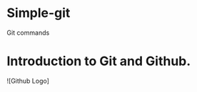 # Simple-git

<html>

<body>
<p>

Git commands
</p>


<h1>Introduction to Git and Github.</h1>
![Github Logo]
</body>
